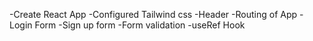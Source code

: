 -Create React App
-Configured Tailwind css
-Header
-Routing of App
-Login Form
-Sign up form
-Form validation
-useRef Hook
